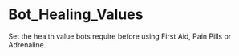 # Bot_Healing_Values
Set the health value bots require before using First Aid, Pain Pills or Adrenaline.
